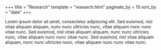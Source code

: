 +++
title = "Research"
template = "research.html"
paginate_by = 10
sort_by = "date"
+++

Lorem ipsum dolor sit amet, consectetur adipiscing elit. Sed euismod, nisl vitae
aliquam aliquam, nunc nunc ultricies nunc, vitae aliquam nunc nunc vitae nunc.
Sed euismod, nisl vitae aliquam aliquam, nunc nunc ultricies nunc, vitae aliquam
nunc nunc vitae nunc. Sed euismod, nisl vitae aliquam aliquam, nunc nunc
ultricies nunc, vitae aliquam nunc nunc vitae nunc.
